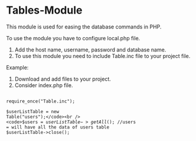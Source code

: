 # Tables-Module
This module is used for easing the database commands in PHP.

To use the module you have to configure local.php file.

1) Add the host name, username, password and database name.<br />
2) To use this module you need to include Table.inc file to your project file.

Example:<br />
1) Download and add files to your project.<br />
2) Consider index.php file.

<code>
require_once("Table.inc");</code>

<code>$userListTable = new Table("users");</code><br />
<code>$users = $userListTable->getAll(); //$users = will have all the data of users table</code><br />
<code>$userListTable->close();
</code>
